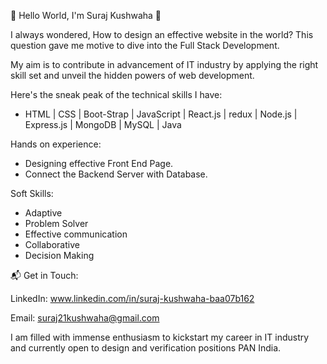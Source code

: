 👋 Hello World, I'm Suraj Kushwaha 👋

I always wondered, How to design an effective website in the world? This question gave me motive to dive into the Full Stack Development.

My aim is to contribute in advancement of IT industry by applying the right skill set and unveil the hidden powers of web development.

Here's the sneak peak of the technical skills I have:
* HTML | CSS | Boot-Strap | JavaScript | React.js | redux | Node.js | Express.js | MongoDB | MySQL | Java

Hands on experience:
* Designing effective Front End Page.
* Connect the Backend Server with Database.

Soft Skills:
* Adaptive
* Problem Solver
* Effective communication
* Collaborative
* Decision Making

📬 Get in Touch:

LinkedIn: www.linkedin.com/in/suraj-kushwaha-baa07b162

Email: suraj21kushwaha@gmail.com

I am filled with immense enthusiasm to kickstart my career in IT industry and currently open to design and verification positions PAN India.
